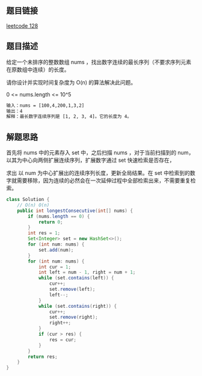 ## 题目链接

[leetcode 128](https://leetcode.cn/problems/longest-consecutive-sequence/)

## 题目描述

给定一个未排序的整数数组 nums ，找出数字连续的最长序列（不要求序列元素在原数组中连续）的长度。  

请你设计并实现时间复杂度为 O(n) 的算法解决此问题。 

0 <= nums.length <= 10^5  

```html
输入：nums = [100,4,200,1,3,2]
输出：4
解释：最长数字连续序列是 [1, 2, 3, 4]。它的长度为 4。
```

## 解题思路

首先将 nums 中的元素存入 set 中，之后扫描 nums ，对于当前扫描到的 num，以其为中心向两侧扩展连续序列，扩展数字通过 set 快速检索是否存在，  

求出 以 num 为中心扩展出的连续序列长度，更新全局结果。在 set 中检索到的数字就需要移除，因为连续的必然会在一次延伸过程中全部检索出来，不需要重复检索。  


```java
class Solution {
    // O(n) O(n)
    public int longestConsecutive(int[] nums) {
        if (nums.length == 0) {
            return 0;
        }
        int res = 1;
        Set<Integer> set = new HashSet<>();
        for (int num: nums) {
            set.add(num);
        }
        for (int num: nums) {
            int cur = 1;
            int left = num - 1, right = num + 1;
            while (set.contains(left)) {
                cur++;
                set.remove(left);
                left--;
            }
            while (set.contains(right)) {
                cur++;
                set.remove(right);
                right++;
            }
            if (cur > res) {
                res = cur;
            }
        }
        return res;
    }
}
```


